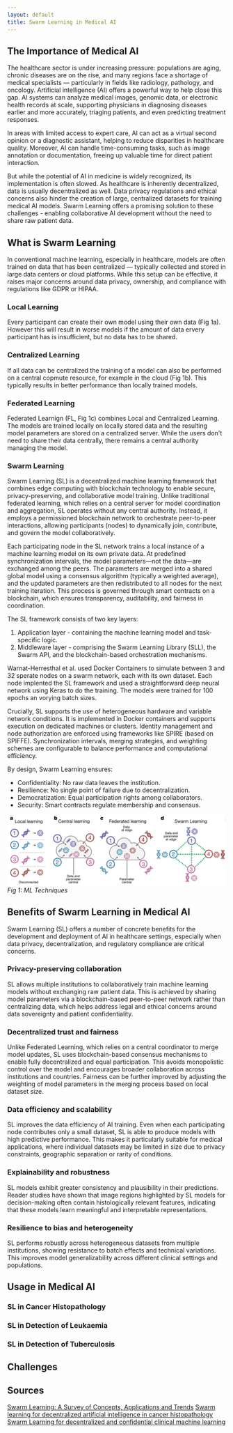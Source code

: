 ```yaml
---
layout: default
title: Swarm Learning in Medical AI
---
```


## The Importance of Medical AI

The healthcare sector is under increasing pressure: populations are aging, chronic diseases are on the rise, and many regions face a shortage of medical specialists — particularly in fields like radiology, pathology, and oncology. Artificial intelligence (AI) offers a powerful way to help close this gap. AI systems can analyze medical images, genomic data, or electronic health records at scale, supporting physicians in diagnosing diseases earlier and more accurately, triaging patients, and even predicting treatment responses.

In areas with limited access to expert care, AI can act as a virtual second opinion or a diagnostic assistant, helping to reduce disparities in healthcare quality. Moreover, AI can handle time-consuming tasks, such as image annotation or documentation, freeing up valuable time for direct patient interaction.

But while the potential of AI in medicine is widely recognized, its implementation is often slowed. As healthcare is inherently decentralized, data is usually decentralized as well. Data privacy regulations and ethical concerns also hinder the creation of large, centralized datasets for training medical AI models. Swarm Learning offers a promising solution to these challenges - enabling collaborative AI development without the need to share raw patient data.

## What is Swarm Learning

In conventional machine learning, especially in healthcare, models are often trained on data that has been centralized — typically collected and stored in large data centers or cloud platforms. While this setup can be effective, it raises major concerns around data privacy, ownership, and compliance with regulations like GDPR or HIPAA.

### Local Learning

Every participant can create their own model using their own data (Fig 1a). However this will result in worse models if the amount of data ervery participant has is insufficient, but no data has to be shared.

### Centralized Learning

If all data can be centralized the training of a model can also be performed on a central copmute resource, for example in the cloud (Fig 1b). This typically results in better performance than locally trained models.

### Federated Learning

Federated Learnign (FL, Fig 1c) combines Local and Centralized Learning. The models are trained locally on locally stored data and the resulting model parameters are stored on a centralized server. While the users don't need to share their data centrally, there remains a central authority managing the model.

### Swarm Learning

Swarm Learning (SL) is a decentralized machine learning framework that combines edge computing with blockchain technology to enable secure, privacy-preserving, and collaborative model training. Unlike traditional federated learning, which relies on a central server for model coordination and aggregation, SL operates without any central authority. Instead, it employs a permissioned blockchain network to orchestrate peer-to-peer interactions, allowing participants (nodes) to dynamically join, contribute, and govern the model collaboratively.

Each participating node in the SL network trains a local instance of a machine learning model on its own private data. At predefined synchronization intervals, the model parameters—not the data—are exchanged among the peers. The parameters are merged into a shared global model using a consensus algorithm (typically a weighted average), and the updated parameters are then redistributed to all nodes for the next training iteration. This process is governed through smart contracts on a blockchain, which ensures transparency, auditability, and fairness in coordination.

The SL framework consists of two key layers:
1. Application layer - containing the machine learning model and task-specific logic.
2. Middleware layer - comprising the Swarm Learning Library (SLL), the Swarm API, and the blockchain-based orchestration mechanisms.

Warnat-Herresthal et al. used Docker Containers to simulate between 3 and 32 sperate nodes on a swarm network, each with its own dataset. Each node implented the SL framework and used a straightforward deep neural network using Keras to do the training. The models were trained for 100 epochs an vorying batch sizes.

Crucially, SL supports the use of heterogeneous hardware and variable network conditions. It is implemented in Docker containers and supports execution on dedicated machines or clusters. Identity management and node authorization are enforced using frameworks like SPIRE (based on SPIFFE). Synchronization intervals, merging strategies, and weighting schemes are configurable to balance performance and computational efficiency.

By design, Swarm Learning ensures:
- Confidentiality: No raw data leaves the institution.
- Resilience: No single point of failure due to decentralization.
- Democratization: Equal participation rights among collaborators.
- Security: Smart contracts regulate membership and consensus.

![Fig. 1 - ML Techniques](/docs/assets/images/ml-techniken.png)
*Fig 1: ML Techniques*

## Benefits of Swarm Learning in Medical AI

Swarm Learning (SL) offers a number of concrete benefits for the development and deployment of AI in healthcare settings, especially when data privacy, decentralization, and regulatory compliance are critical concerns.

### Privacy-preserving collaboration

SL allows multiple institutions to collaboratively train machine learning models without exchanging raw patient data. This is achieved by sharing model parameters via a blockchain-based peer-to-peer network rather than centralizing data, which helps address legal and ethical concerns around data sovereignty and patient confidentiality.

### Decentralized trust and fairness

Unlike Federated Learning, which relies on a central coordinator to merge model updates, SL uses blockchain-based consensus mechanisms to enable fully decentralized and equal participation. This avoids monopolistic control over the model and encourages broader collaboration across institutions and countries. Fairness can be further improved by adjusting the weighting of model parameters in the merging process based on local dataset size.

### Data efficiency and scalability

SL improves the data efficiency of AI training. Even when each participating node contributes only a small dataset, SL is able to produce models with high predictive performance. This makes it particularly suitable for medical applications, where individual datasets may be limited in size due to privacy constraints, geographic separation or rarity of conditions.

### Explainability and robustness

SL models exhibit greater consistency and plausibility in their predictions. Reader studies have shown that image regions highlighted by SL models for decision-making often contain histologically relevant features, indicating that these models learn meaningful and interpretable representations.

### Resilience to bias and heterogeneity

SL performs robustly across heterogeneous datasets from multiple institutions, showing resistance to batch effects and technical variations. This improves model generalizability across different clinical settings and populations.

## Usage in Medical AI

### SL in Cancer Histopathology



### SL in Detection of Leukaemia

### SL in Detection of Tuberculosis

## Challenges

## Sources

[Swarm Learning: A Survey of Concepts, Applications and Trends](https://arxiv.org/abs/2405.00556)
[Swarm learning for decentralized artificial intelligence in cancer histopathology](https://doi.org/10.1038/s41591-022-01768-5)
[Swarm Learning for decentralized and confidential clinical machine learning](https://doi.org/10.1038/s41586-021-03583-3)